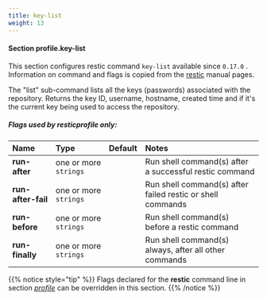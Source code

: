 ```yaml
---
title: key-list
weight: 13
---
```

#### Section profile.**key-list**

This section configures restic command `key-list`  available since `0.17.0` .
Information on command and flags is copied from the [restic](https://github.com/restic/restic) manual pages.

The "list" sub-command lists all the keys (passwords) associated with the repository.
Returns the key ID, username, hostname, created time and if it's the current key being
used to access the repository.

##### Flags used by **resticprofile** only:

| Name              | Type                    | Default  | Notes |
|:------------------|:------------------------|:---------|:------|
| **run-after** |one or more `strings` | |Run shell command(s) after a successful restic command |
| **run-after-fail** |one or more `strings` | |Run shell command(s) after failed restic or shell commands |
| **run-before** |one or more `strings` | |Run shell command(s) before a restic command |
| **run-finally** |one or more `strings` | |Run shell command(s) always, after all other commands |





{{% notice style="tip" %}}
Flags declared for the **restic** command line in section *[profile](../profile)*
can be overridden in this section.
{{% /notice %}}

